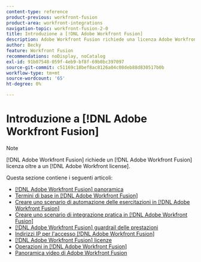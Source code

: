 ```yaml
---
content-type: reference
product-previous: workfront-fusion
product-area: workfront-integrations
navigation-topic: workfront-fusion-2-0
title: Introduzione a [!DNL Adobe Workfront Fusion]
description: Adobe Workfront Fusion richiede una licenza Adobe Workfront Fusion oltre a una licenza Adobe Workfront.
author: Becky
feature: Workfront Fusion
recommendations: noDisplay, noCatalog
exl-id: 91b07548-059f-4eb9-bf8f-69b0bc397097
source-git-commit: c51169c18bef8ac8126a04c08deb88d830517b0b
workflow-type: tm+mt
source-wordcount: '65'
ht-degree: 0%

---
```


# Introduzione a [!DNL Adobe Workfront Fusion]

>[!NOTE]
>
>[!DNL Adobe Workfront Fusion] richiede un [!DNL Adobe Workfront Fusion] licenza oltre a un [!DNL Adobe Workfront license].

Questa sezione contiene i seguenti articoli:

* [[!DNL Adobe Workfront Fusion] panoramica](../../workfront-fusion/get-started/workfront-fusion-overview.md)
* [Termini di base in [!DNL Adobe Workfront Fusion]](../../workfront-fusion/get-started/basic-terms.md)
* [Creare uno scenario di automazione delle esercitazioni in [!DNL Adobe Workfront Fusion]](../../workfront-fusion/get-started/create-a-practice-automation-scenario.md)
* [Creare uno scenario di integrazione pratica in [!DNL Adobe Workfront Fusion]](../../workfront-fusion/get-started/create-a-practice-scenario.md)
* [[!DNL Adobe Workfront Fusion] guardrail delle prestazioni](../../workfront-fusion/get-started/fusion-performance-guardrails.md)
* [Indirizzi IP per l&#39;accesso [!DNL Adobe Workfront Fusion]](../../workfront-fusion/get-started/ip-addresses-for-fusion.md)
* [[!DNL Adobe Workfront Fusion] licenze](../../workfront-fusion/get-started/license-automation-vs-integration.md)
* [Operazioni in [!DNL Adobe Workfront Fusion]](../../workfront-fusion/get-started/operations-in-workfront-fusion.md)
* [Panoramica video di Adobe Workfront Fusion](/help/quicksilver/workfront-fusion/get-started/fusion-basics-videos.md)
